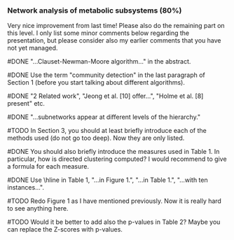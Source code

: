 ### Network analysis of metabolic subsystems (80%)

Very nice improvement from last time! Please also do the remaining part on this
level. I only list some minor comments below regarding the presentation, but
please consider also my earlier comments that you have not yet managed.

#DONE
"...Clauset-Newman-Moore algorithm..." in the abstract.

#DONE
Use the term "community detection" in the last paragraph of Section 1 (before
you start talking about different algorithms).

#DONE
"2 Related work", "Jeong et al. [10] offer...", "Holme et al. [8] present" etc.

#DONE
"...subnetworks appear at different levels of the hierarchy."

#TODO
In Section 3, you should at least briefly introduce each of the methods used (do
not go too deep). Now they are only listed.

#DONE
You should also briefly introduce the measures used in Table 1. In particular,
how is directed clustering computed? I would recommend to give a formula for
each measure.

#DONE
Use \hline in Table 1, "...in Figure 1.", "...in Table 1.", "...with ten
instances...".

#TODO
Redo Figure 1 as I have mentioned previously. Now it is really hard to see
anything here.

#TODO
Would it be better to add also the p-values in Table 2? Maybe you can replace
the Z-scores with p-values.
